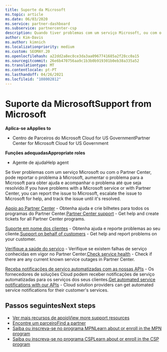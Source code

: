 ```yaml
---
title: Suporte da Microsoft
ms.topic: article
ms.date: 06/03/2020
ms.service: partner-dashboard
ms.subservice: partnercenter-csp
description: Quando tiver problemas com um serviço Microsoft, ou com o Partner Center, pode escalar para a Microsoft para pedir ajuda e rastrear o problema até que seja resolvido.
author: Kim-Davis
ms.author: kimnich
ms.localizationpriority: medium
ms.custom: SEOMAY.20
ms.openlocfilehash: a22dd2a8ec8ce3da3aa0967741685a2f28cc0a15
ms.sourcegitcommit: 26e6b470756aa9c1b3b0b919301b0eb38a335a52
ms.translationtype: MT
ms.contentlocale: pt-PT
ms.lasthandoff: 04/26/2021
ms.locfileid: "108002812"
---
```

# <a name="support-from-microsoft"></a><span data-ttu-id="e93a6-103">Suporte da Microsoft</span><span class="sxs-lookup"><span data-stu-id="e93a6-103">Support from Microsoft</span></span>

<span data-ttu-id="e93a6-104">**Aplica-se a**</span><span class="sxs-lookup"><span data-stu-id="e93a6-104">**Applies to**</span></span>

- <span data-ttu-id="e93a6-105">Centro de Parceiros do Microsoft Cloud for US Government</span><span class="sxs-lookup"><span data-stu-id="e93a6-105">Partner Center for Microsoft Cloud for US Government</span></span>

<span data-ttu-id="e93a6-106">**Funções adequadas**</span><span class="sxs-lookup"><span data-stu-id="e93a6-106">**Appropriate roles**</span></span>

- <span data-ttu-id="e93a6-107">Agente de ajuda</span><span class="sxs-lookup"><span data-stu-id="e93a6-107">Help agent</span></span>

<span data-ttu-id="e93a6-108">Se tiver problemas com um serviço Microsoft ou com o Partner Center, pode reportar o problema à Microsoft, aumentar o problema para a Microsoft para obter ajuda e acompanhar o problema até que seja resolvido.</span><span class="sxs-lookup"><span data-stu-id="e93a6-108">If you have problems with a Microsoft service or with Partner Center, you can report the issue to Microsoft, escalate the issue to Microsoft for help, and track the issue until it's resolved.</span></span>

<span data-ttu-id="e93a6-109">[Apoio ao Partner Center](report-problems-with-partner-center.md) - Obtenha ajuda e crie bilhetes para todos os programas do Partner Center.</span><span class="sxs-lookup"><span data-stu-id="e93a6-109">[Partner Center support](report-problems-with-partner-center.md) - Get help and create tickets for all Partner Center programs.</span></span>

<span data-ttu-id="e93a6-110">[Suporte em nome dos clientes](report-problems-on-behalf-of-a-customer.md) - Obtenha ajuda e reporte problemas ao seu cliente.</span><span class="sxs-lookup"><span data-stu-id="e93a6-110">[Support on behalf of customers](report-problems-on-behalf-of-a-customer.md) - Get help and report problems on your customer.</span></span>

<span data-ttu-id="e93a6-111">[Verifique a saúde do serviço](check-service-health.md) - Verifique se existem falhas de serviço conhecidas em vigor no Partner Center.</span><span class="sxs-lookup"><span data-stu-id="e93a6-111">[Check service health](check-service-health.md) - Check if there are any current known service outages in Partner Center.</span></span>

<span data-ttu-id="e93a6-112">[Receba notificações de serviço automatizadas com as nossas APIs](get-automated-service-notifications-with-our-apis.md) - Os fornecedores de soluções Cloud podem receber notificações de serviço automatizadas para os serviços dos seus clientes.</span><span class="sxs-lookup"><span data-stu-id="e93a6-112">[Get automated service notifications with our APIs](get-automated-service-notifications-with-our-apis.md) - Cloud solution providers can get automated service notifications for their customer's services.</span></span>

## <a name="next-steps"></a><span data-ttu-id="e93a6-113">Passos seguintes</span><span class="sxs-lookup"><span data-stu-id="e93a6-113">Next steps</span></span>

- [<span data-ttu-id="e93a6-114">Ver mais recursos de apoio</span><span class="sxs-lookup"><span data-stu-id="e93a6-114">View more support resources</span></span>](https://partner.microsoft.com/support/?stage=1)
- [<span data-ttu-id="e93a6-115">Encontre um parceiro</span><span class="sxs-lookup"><span data-stu-id="e93a6-115">Find a partner</span></span>](find-a-partner.md)
- [<span data-ttu-id="e93a6-116">Saiba ou inscreva-se no programa MPN</span><span class="sxs-lookup"><span data-stu-id="e93a6-116">Learn about or enroll in the MPN program</span></span>](https://partner.microsoft.com/membership)
- [<span data-ttu-id="e93a6-117">Saiba ou inscreva-se no programa CSP</span><span class="sxs-lookup"><span data-stu-id="e93a6-117">Learn about or enroll in the CSP program</span></span>](https://partner.microsoft.com/membership/cloud-solution-provider)
